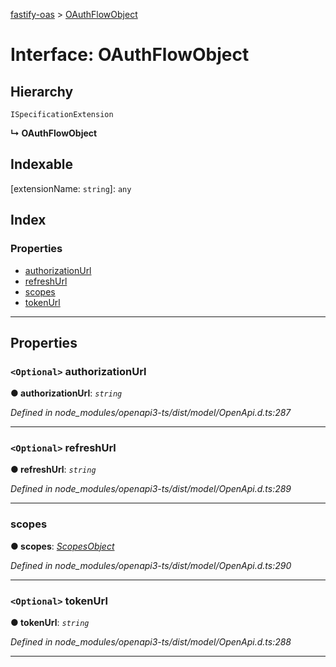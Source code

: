 [fastify-oas](../README.md) > [OAuthFlowObject](../interfaces/oauthflowobject.md)

# Interface: OAuthFlowObject

## Hierarchy

 `ISpecificationExtension`

**↳ OAuthFlowObject**

## Indexable

\[extensionName: `string`\]:&nbsp;`any`
## Index

### Properties

* [authorizationUrl](oauthflowobject.md#authorizationurl)
* [refreshUrl](oauthflowobject.md#refreshurl)
* [scopes](oauthflowobject.md#scopes)
* [tokenUrl](oauthflowobject.md#tokenurl)

---

## Properties

<a id="authorizationurl"></a>

### `<Optional>` authorizationUrl

**● authorizationUrl**: *`string`*

*Defined in node_modules/openapi3-ts/dist/model/OpenApi.d.ts:287*

___
<a id="refreshurl"></a>

### `<Optional>` refreshUrl

**● refreshUrl**: *`string`*

*Defined in node_modules/openapi3-ts/dist/model/OpenApi.d.ts:289*

___
<a id="scopes"></a>

###  scopes

**● scopes**: *[ScopesObject](scopesobject.md)*

*Defined in node_modules/openapi3-ts/dist/model/OpenApi.d.ts:290*

___
<a id="tokenurl"></a>

### `<Optional>` tokenUrl

**● tokenUrl**: *`string`*

*Defined in node_modules/openapi3-ts/dist/model/OpenApi.d.ts:288*

___

